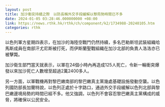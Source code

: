 ```yaml
---
layout: post
title: 加沙衝突持續之際　以防長稱外交手段緩解以黎局勢時間已不多
date: 2024-01-05 03:28:46.000000000 +08:00
link: https://news.rthk.hk/rthk/ch/component/k2/1734988-20240105.htm
categories: rthk
---
```


以色列軍方星期四表示，在加沙的海陸空戰鬥仍然持續，多名巴勒斯坦武裝組織哈馬斯成員在南部汗尤尼斯被打死，而伊斯蘭聖戰組織在加沙北部的負責人洛洛亦已被擊斃。

加沙衛生部門當天就表示，以軍在24個小時內再造成125人死亡，令新一輪衝突爆發以來加沙死亡人數增至超過2萬2400多人。

另一方面，以軍戰機再對黎巴嫩南部的黎巴嫩真主黨幾處基礎設施發動空襲。以色列國防部長加蘭特說，以色列正處於十字路口，通過外交手段緩解以色列北部與黎巴嫩邊境局勢的時間已經不多。他又強調，以色列不會容忍黎巴嫩真主黨構成的威脅，將確保以公民安全。
